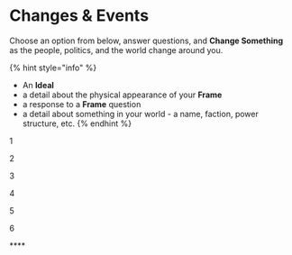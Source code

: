 # Changes & Events

Choose an option from below, answer questions, and **Change Something** as the people, politics, and the world change around you.

{% hint style="info" %}
* An **Ideal**
* a detail about the physical appearance of your **Frame**
* a response to a **Frame** question
* a detail about something in your world - a name, faction, power structure, etc.
{% endhint %}

1

2

3

4

5

6

\*\*\*\*

